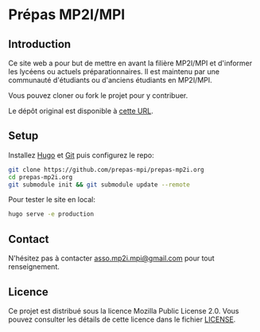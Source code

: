 # Prépas MP2I/MPI

## Introduction

Ce site web a pour but de mettre en avant la filière MP2I/MPI et d'informer les lycéens ou actuels préparationnaires.
Il est maintenu par une communauté d'étudiants ou d'anciens étudiants en MP2I/MPI.

Vous pouvez cloner ou fork le projet pour y contribuer.

Le dépôt original est disponible à [cette URL](https://github.com/prepas-mp2i/prepas-mp2i.fr).

## Setup

Installez [Hugo](https://gohugo.io/getting-started/installing/) et [Git](https://git-scm.com/book/fr/v2/D%C3%A9marrage-rapide-Installation-de-Git) puis configurez le repo:

```sh
git clone https://github.com/prepas-mpi/prepas-mp2i.org
cd prepas-mp2i.org
git submodule init && git submodule update --remote
```

Pour tester le site en local:

```sh
hugo serve -e production
```

## Contact

N'hésitez pas à contacter [asso.mp2i.mpi@gmail.com](mailto:asso.mp2i.mpi@gmail.com) pour tout renseignement.

## Licence

Ce projet est distribué sous la licence Mozilla Public License 2.0. Vous pouvez consulter les détails de cette licence dans le fichier [LICENSE](https://github.com/prepas-mpi/prepas-mp2i.org/blob/master/LICENSE).
